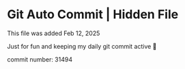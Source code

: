 # Git Auto Commit | Hidden File

This file was added Feb 12, 2025

Just for fun and keeping my daily git commit active 🤪

commit number: 31494
